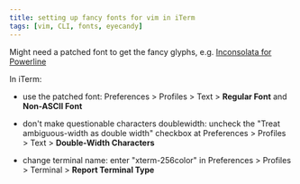 ```yaml
---
title: setting up fancy fonts for vim in iTerm
tags: [vim, CLI, fonts, eyecandy]
---
```


Might need a patched font to get the fancy glyphs, e.g. [Inconsolata for Powerline](https://github.com/Lokaltog/powerline-fonts/tree/master/Inconsolata)

In iTerm:

* use the patched font: Preferences > Profiles > Text > **Regular Font** and **Non-ASCII Font**

* don't make questionable characters doublewidth: uncheck the "Treat ambiguous-width as double width" checkbox at Preferences > Profiles > Text > **Double-Width Characters**

* change terminal name: enter "xterm-256color" in Preferences > Profiles > Terminal > **Report Terminal Type**
